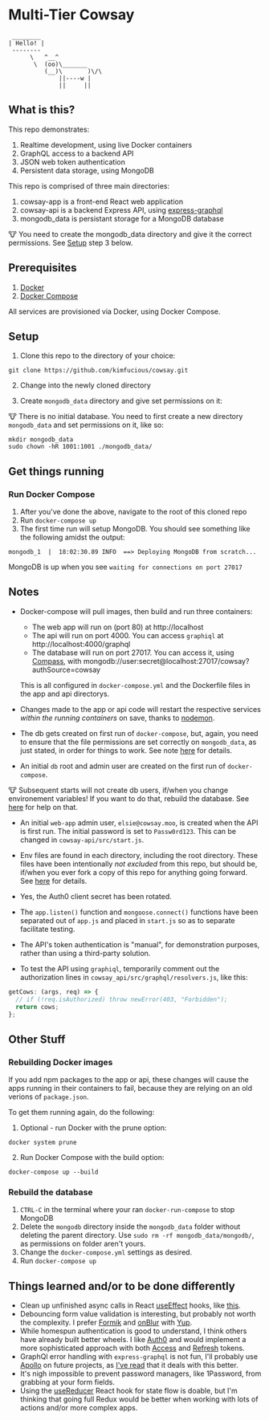 # Multi-Tier Cowsay

```console
 ________
| Hello! |
 --------
      \   ^__^
       \  (oo)\_______
          (__)\       )\/\
              ||----w |
              ||     ||
```

## What is this?

This repo demonstrates:

1. Realtime development, using live Docker containers
2. GraphQL access to a backend API
3. JSON web token authentication
4. Persistent data storage, using MongoDB

This repo is comprised of three main directories:

1. cowsay-app is a front-end React web application
2. cowsay-api is a backend Express API, using [express-graphql](https://github.com/graphql/express-graphql)
3. mongodb_data is persistant storage for a MongoDB database

🐮 You need to create the mongodb_data directory and give it the correct permissions. See [Setup](#setup) step 3 below.

## Prerequisites

1. [Docker](https://www.docker.com/products/docker-desktop)
2. [Docker Compose](https://docs.docker.com/compose/install/)

All services are provisioned via Docker, using Docker Compose.

## Setup

1. Clone this repo to the directory of your choice:

```console
git clone https://github.com/kimfucious/cowsay.git
```

2. Change into the newly cloned directory

3. Create `mongodb_data` directory and give set permissions on it:

🐮 There is no initial database. You need to first create a new directory `mongodb_data` and set permissions on it, like so:

```console
mkdir mongodb_data
sudo chown -hR 1001:1001 ./mongodb_data/
```

## Get things running

### Run Docker Compose

1. After you've done the above, navigate to the root of this cloned repo
2. Run `docker-compose up`
3. The first time run will setup MongoDB. You should see something like the following amidst the output:

```console
mongodb_1  |  18:02:30.89 INFO  ==> Deploying MongoDB from scratch...
```

MongoDB is up when you see `waiting for connections on port 27017`

## Notes

- Docker-compose will pull images, then build and run three containers:

  - The web app will run on (port 80) at http://localhost
  - The api will run on port 4000. You can access `graphiql` at http://localhost:4000/graphql
  - The database will run on port 27017. You can access it, using [Compass](https://www.mongodb.com/products/compass), with mongodb://user:secret@localhost:27017/cowsay?authSource=cowsay

  This is all configured in `docker-compose.yml` and the Dockerfile files in the app and api directorys.

- Changes made to the app or api code will restart the respective services _within the running containers_ on save, thanks to [nodemon](https://nodemon.io/).

- The db gets created on first run of `docker-compose`, but, again, you need to ensure that the file permissions are set correctly on `mongodb_data`, as just stated, in order for things to work. See note [here](https://github.com/bitnami/bitnami-docker-mongodb#persisting-your-database) for details.

- An initial `db` root and admin user are created on the first run of `docker-compose`.

🐮 Subsequent starts will not create db users, if/when you change environement variables! If you want to do that, rebuild the database. See [here](#rebuild-the-database) for help on that.

- An initial `web-app` admin user, `elsie@cowsay.moo`, is created when the API is first run. The initial password is set to `Passw0rd123`. This can be changed in `cowsay-api/src/start.js`.

- Env files are found in each directory, including the root directory. These files have been intentionally _not excluded_ from this repo, but should be, if/when you ever fork a copy of this repo for anything going forward. See [here](https://www.npmjs.com/package/dotenv#should-i-commit-my-env-file) for details.

- Yes, the Auth0 client secret has been rotated.

- The `app.listen()` function and `mongoose.connect()` functions have been separated out of `app.js` and placed in `start.js` so as to separate facilitate testing.

- The API's token authentication is "manual", for demonstration purposes, rather than using a third-party solution.

- To test the API using `graphiql`, temporarily comment out the authorization lines in `cowsay_api/src/graphql/resolvers.js`, like this:

```js
getCows: (args, req) => {
  // if (!req.isAuthorized) throw newError(403, "Forbidden");
  return cows;
};
```

## Other Stuff

### Rebuilding Docker images

If you add npm packages to the app or api, these changes will cause the apps running in their containers to fail, because they are relying on an old verions of `package.json`.

To get them running again, do the following:

1. Optional - run Docker with the prune option:

```console
docker system prune
```

2. Run Docker Compose with the build option:

```console
docker-compose up --build
```

### Rebuild the database

1. `CTRL-C` in the terminal where your ran `docker-run-compose` to stop MongoDB
2. Delete the `mongodb` directory inside the `mongodb_data` folder without deleting the parent directory. Use `sudo rm -rf mongodb_data/mongodb/`, as permissions on folder aren't yours.
3. Change the `docker-compose.yml` settings as desired.
4. Run `docker-compose up`

## Things learned and/or to be done differently

- Clean up unfinished async calls in React [useEffect](https://reactjs.org/docs/hooks-effect.html) hooks, like [this](https://binarapps.com/blog/clean-up-request-in-useeffect-react-hook/).
- Debouncing form value validation is interesting, but probably not worth the complexity. I prefer [Formik](https://jaredpalmer.com/formik/) and [onBlur](https://developer.mozilla.org/en-US/docs/Web/API/Element/blur_event) with [Yup](https://github.com/jquense/yup).
- While homespun authentication is good to understand, I think others have already built better wheels. I like [Auth0](https://auth0.com/) and would implement a more sophisticated approach with both [Access](https://auth0.com/docs/tokens/access-tokens) and [Refresh](https://auth0.com/docs/tokens/refresh-token/current) tokens.
- GraphQl error handling with `express-graphql` is not fun, I'll probably use [Apollo](https://www.apollographql.com/) on future projects, as [I've read](https://blog.apollographql.com/full-stack-error-handling-with-graphql-apollo-5c12da407210) that it deals with this better.
- It's nigh impossible to prevent password managers, like 1Password, from grabbing at your form fields.
- Using the [useReducer](https://reactjs.org/docs/hooks-reference.html#usereducer) React hook for state flow is doable, but I'm thinking that going full Redux would be better when working with lots of actions and/or more complex apps.

```

```
